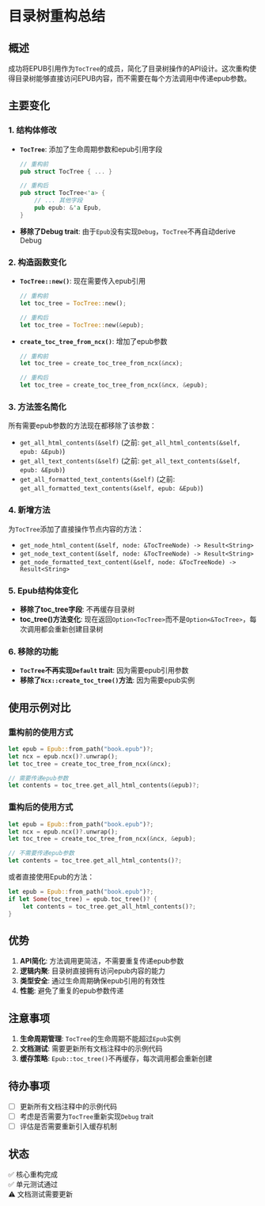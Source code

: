 # 目录树重构总结

## 概述

成功将EPUB引用作为`TocTree`的成员，简化了目录树操作的API设计。这次重构使得目录树能够直接访问EPUB内容，而不需要在每个方法调用中传递epub参数。

## 主要变化

### 1. 结构体修改

- **`TocTree`**: 添加了生命周期参数和epub引用字段
  ```rust
  // 重构前
  pub struct TocTree { ... }
  
  // 重构后
  pub struct TocTree<'a> {
      // ... 其他字段
      pub epub: &'a Epub,
  }
  ```

- **移除了Debug trait**: 由于`Epub`没有实现`Debug`，`TocTree`不再自动derive Debug

### 2. 构造函数变化

- **`TocTree::new()`**: 现在需要传入epub引用
  ```rust
  // 重构前
  let toc_tree = TocTree::new();
  
  // 重构后
  let toc_tree = TocTree::new(&epub);
  ```

- **`create_toc_tree_from_ncx()`**: 增加了epub参数
  ```rust
  // 重构前
  let toc_tree = create_toc_tree_from_ncx(&ncx);
  
  // 重构后
  let toc_tree = create_toc_tree_from_ncx(&ncx, &epub);
  ```

### 3. 方法签名简化

所有需要epub参数的方法现在都移除了该参数：

- `get_all_html_contents(&self)` (之前: `get_all_html_contents(&self, epub: &Epub)`)
- `get_all_text_contents(&self)` (之前: `get_all_text_contents(&self, epub: &Epub)`)
- `get_all_formatted_text_contents(&self)` (之前: `get_all_formatted_text_contents(&self, epub: &Epub)`)

### 4. 新增方法

为`TocTree`添加了直接操作节点内容的方法：

- `get_node_html_content(&self, node: &TocTreeNode) -> Result<String>`
- `get_node_text_content(&self, node: &TocTreeNode) -> Result<String>`
- `get_node_formatted_text_content(&self, node: &TocTreeNode) -> Result<String>`

### 5. Epub结构体变化

- **移除了toc_tree字段**: 不再缓存目录树
- **toc_tree()方法变化**: 现在返回`Option<TocTree>`而不是`Option<&TocTree>`，每次调用都会重新创建目录树

### 6. 移除的功能

- **`TocTree`不再实现`Default` trait**: 因为需要epub引用参数
- **移除了`Ncx::create_toc_tree()`方法**: 因为需要epub实例

## 使用示例对比

### 重构前的使用方式
```rust
let epub = Epub::from_path("book.epub")?;
let ncx = epub.ncx()?.unwrap();
let toc_tree = create_toc_tree_from_ncx(&ncx);

// 需要传递epub参数
let contents = toc_tree.get_all_html_contents(&epub)?;
```

### 重构后的使用方式
```rust
let epub = Epub::from_path("book.epub")?;
let ncx = epub.ncx()?.unwrap();
let toc_tree = create_toc_tree_from_ncx(&ncx, &epub);

// 不需要传递epub参数
let contents = toc_tree.get_all_html_contents()?;
```

或者直接使用Epub的方法：
```rust
let epub = Epub::from_path("book.epub")?;
if let Some(toc_tree) = epub.toc_tree()? {
    let contents = toc_tree.get_all_html_contents()?;
}
```

## 优势

1. **API简化**: 方法调用更简洁，不需要重复传递epub参数
2. **逻辑内聚**: 目录树直接拥有访问epub内容的能力
3. **类型安全**: 通过生命周期确保epub引用的有效性
4. **性能**: 避免了重复的epub参数传递

## 注意事项

1. **生命周期管理**: `TocTree`的生命周期不能超过`Epub`实例
2. **文档测试**: 需要更新所有文档注释中的示例代码
3. **缓存策略**: `Epub::toc_tree()`不再缓存，每次调用都会重新创建

## 待办事项

- [ ] 更新所有文档注释中的示例代码
- [ ] 考虑是否需要为`TocTree`重新实现`Debug` trait
- [ ] 评估是否需要重新引入缓存机制

## 状态

✅ 核心重构完成  
✅ 单元测试通过  
⚠️ 文档测试需要更新 